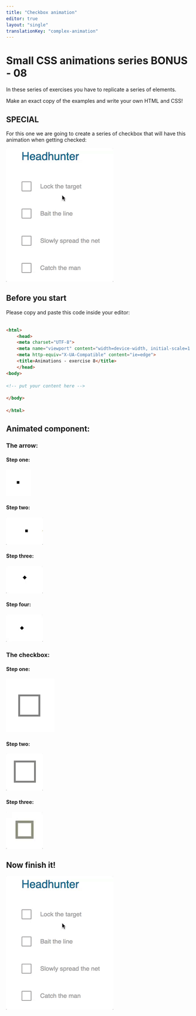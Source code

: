 ```yaml
---
title: "Checkbox animation"
editor: true
layout: "single"
translationKey: "complex-animation"
---
```


# Small CSS animations series BONUS - 08

In these series of exercises you have to replicate a series of elements.

Make an exact copy of the examples and write your own HTML and CSS!

## SPECIAL

For this one we are going to create a series of checkbox that will have this animation when getting checked:

![example exercise](./08checkboxes.gif)

## Before you start

Please copy and paste this code inside your editor:

```html

<html>
    <head>
    <meta charset="UTF-8">
    <meta name="viewport" content="width=device-width, initial-scale=1.0">
    <meta http-equiv="X-UA-Compatible" content="ie=edge">
    <title>Animations - exercise 8</title>
    </head>
<body>

<!-- put your content here -->

</body>

</html>
```

## Animated component:

### The arrow:

#### Step one:

![step 1](./step-a-1.png)

#### Step two:

![step 2](./step-a-2.gif)

#### Step three:

![step 3](./step-a-3.gif)

#### Step four:

![step 4](./step-a-4.gif)

### The checkbox:

#### Step one:

![step 5](./step-b-1.png)

#### Step two:

![step 6](./step-b-2.gif)

#### Step three:

![step 7](./step-b-3.gif)

## Now finish it!

![step 8](./08checkboxes.gif)